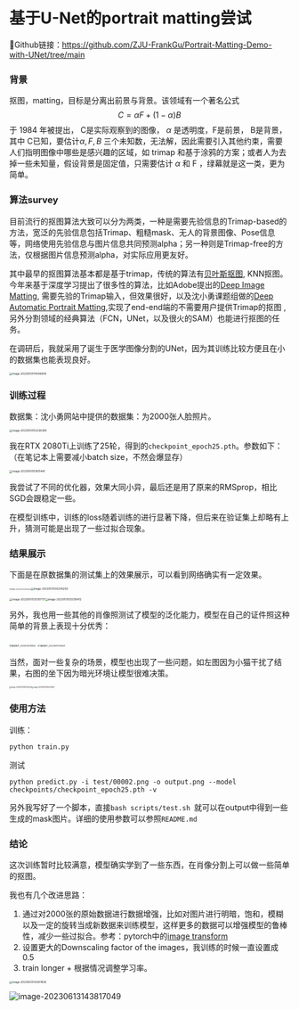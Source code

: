 # 基于U-Net的portrait matting尝试

📌Github链接：https://github.com/ZJU-FrankGu/Portrait-Matting-Demo-with-UNet/tree/main

### 背景

抠图，matting，目标是分离出前景与背景。该领域有一个著名公式
$$
C=αF+(1−α)B
$$
于 1984 年被提出， C是实际观察到的图像， $\alpha$ 是透明度，F是前景， B是背景，其中 C已知，要估计$\alpha,F,B$ 三个未知数，无法解，因此需要引入其他约束，需要人们指明图像中哪些是感兴趣的区域，如 trimap 和基于涂鸦的方案；或者人为去掉一些未知量，假设背景是固定值，只需要估计 $\alpha$ 和 F ，绿幕就是这一类，更为简单。

### 算法survey

目前流行的抠图算法大致可以分为两类，一种是需要先验信息的Trimap-based的方法，宽泛的先验信息包括Trimap、粗糙mask、无人的背景图像、Pose信息等，网络使用先验信息与图片信息共同预测alpha；另一种则是Trimap-free的方法，仅根据图片信息预测alpha，对实际应用更友好。

其中最早的抠图算法基本都是基于trimap，传统的算法有[贝叶斯抠图](https://github.com/MarcoForte/bayesian-matting), KNN抠图。今年来基于深度学习提出了很多性的算法，比如Adobe提出的[Deep Image Matting](https://arxiv.org/abs/1703.03872), 需要先验的Trimap输入，但效果很好，以及沈小勇课题组做的[Deep Automatic Portrait Matting](http://www.cse.cuhk.edu.hk/~leojia/projects/automatting/papers/deepmatting.pdf),实现了end-end端的不需要用户提供Trimap的抠图 , 另外分割领域的经典算法（FCN，UNet，以及很火的SAM）也能进行抠图的任务。

在调研后，我就采用了诞生于医学图像分割的UNet，因为其训练比较方便且在小的数据集也能表现良好。

<img src="C:\Users\阿漆\AppData\Roaming\Typora\typora-user-images\image-20230510114546949.png" alt="image-20230510114546949" style="zoom:33%;" />

### 训练过程

数据集：沈小勇网站中提供的数据集：为2000张人脸照片。

<img src="https://frank-first.oss-cn-hangzhou.aliyuncs.com/images/image-20230510152236389.png" alt="image-20230510152236389" style="zoom:33%;" />

我在RTX 2080Ti上训练了25轮，得到的`checkpoint_epoch25.pth`。参数如下：（在笔记本上需要减小batch size，不然会爆显存）

<img src="C:\Users\阿漆\AppData\Roaming\Typora\typora-user-images\image-20230510151611440.png" alt="image-20230510151611440" style="zoom: 33%;" />

我尝试了不同的优化器，效果大同小异，最后还是用了原来的RMSprop，相比SGD会跟稳定一些。

在模型训练中，训练的loss随着训练的进行显著下降，但后来在验证集上却略有上升，猜测可能是出现了一些过拟合现象。

### 结果展示

下面是在原数据集的测试集上的效果展示，可以看到网络确实有一定效果。

<img src="https://frank-first.oss-cn-hangzhou.aliyuncs.com/images/image-20230510120226056.png" alt="image-20230510120226056" style="zoom: 19%;" /><img src="C:\Users\阿漆\AppData\Roaming\Typora\typora-user-images\image-20230510120245293.png" alt="image-20230510120245293" style="zoom: 33%;" />

<img src="https://frank-first.oss-cn-hangzhou.aliyuncs.com/images/image-20230510120307117.png" alt="image-20230510120307117" style="zoom: 33%;" /><img src="C:\Users\阿漆\AppData\Roaming\Typora\typora-user-images\image-20230510120316412.png" alt="image-20230510120316412" style="zoom: 33%;" />

另外，我也用一些其他的肖像照测试了模型的泛化能力，模型在自己的证件照这种简单的背景上表现十分优秀：

<img src="C:\Users\阿漆\Desktop\微信图片_20230510115952.jpg" alt="微信图片_20230510115952" style="zoom: 25%;" />

<img src="https://frank-first.oss-cn-hangzhou.aliyuncs.com/images/%E5%BE%AE%E4%BF%A1%E5%9B%BE%E7%89%87_202305101159521.jpg" alt="微信图片_202305101159521" style="zoom:25%;" />

当然，面对一些复杂的场景，模型也出现了一些问题，如左图因为小猫干扰了结果，右图的坐下因为暗光环境让模型很难决策。

<img src="C:\Users\阿漆\AppData\Roaming\Typora\typora-user-images\image-20230510153304214.png" alt="image-20230510153304214" style="zoom: 20%;" /><img src="C:\Users\阿漆\AppData\Roaming\Typora\typora-user-images\image-20230510153442284.png" alt="image-20230510153442284" style="zoom:20%;" />

### 使用方法

训练： 

```python
python train.py
```

测试

```
python predict.py -i test/00002.png -o output.png --model checkpoints/checkpoint_epoch25.pth -v
```

另外我写好了一个脚本，直接`bash scripts/test.sh `就可以在output中得到一些生成的mask图片。详细的使用参数可以参照`README.md`

### 结论

这次训练暂时比较满意，模型确实学到了一些东西，在肖像分割上可以做一些简单的抠图。

我也有几个改进思路：

1. 通过对2000张的原始数据进行数据增强，比如对图片进行明暗，饱和，模糊以及一定的旋转当成新数据来训练模型，这样更多的数据可以增强模型的鲁棒性，减少一些过拟合。参考：pytorch中的[image transform](https://pytorch.org/vision/stable/transforms.html)
2. 设置更大的Downscaling factor of the images，我训练的时候一直设置成0.5
3. train longer + 根据情况调整学习率。

<img src="https://frank-first.oss-cn-hangzhou.aliyuncs.com/images/image-20230613143401836.png" alt="image-20230613143401836" style="zoom:33%;" />

![image-20230613143817049](https://frank-first.oss-cn-hangzhou.aliyuncs.com/images/image-20230613143817049.png)

